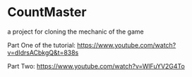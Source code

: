 # CountMaster
 a project for cloning the mechanic of the game
 
 Part One of the tutorial:
 https://www.youtube.com/watch?v=dIdrsACbkgQ&t=838s
 
 Part Two:
 https://www.youtube.com/watch?v=WlFuYV2G4To

